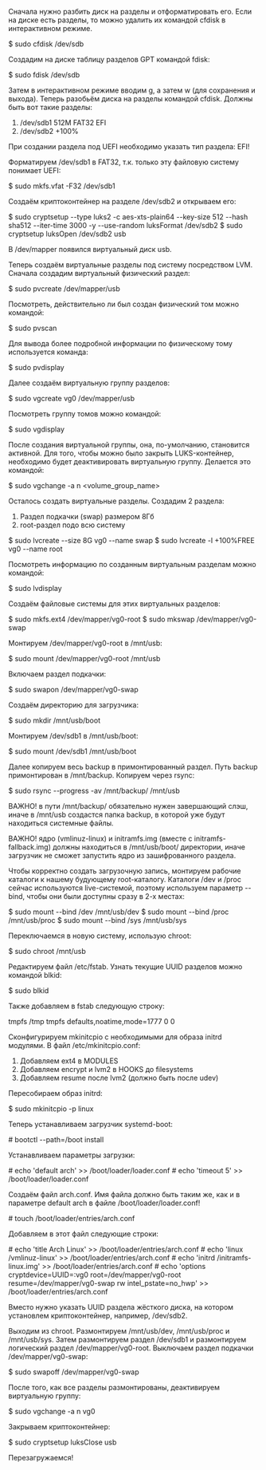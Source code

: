 Сначала нужно разбить диск на разделы и отформатировать его. Если на диске есть разделы, то можно удалить их командой cfdisk в интерактивном режиме.

$ sudo cfdisk /dev/sdb

Создадим на диске таблицу разделов GPT командой fdisk:

$ sudo fdisk /dev/sdb

Затем в интерактивном режиме вводим g, а затем w (для сохранения и выхода). Теперь разобьём диска на разделы командой cfdisk. Должны быть вот такие разделы:

1. /dev/sdb1 512M FAT32 EFI
2. /dev/sdb2 +100%

При создании раздела под UEFI необходимо указать тип раздела: EFI!

Форматируем /dev/sdb1 в FAT32, т.к. только эту файловую систему понимает UEFI:

$ sudo mkfs.vfat -F32 /dev/sdb1

Создаём криптоконтейнер на разделе /dev/sdb2 и открываем его:

$ sudo cryptsetup --type luks2 -c aes-xts-plain64 --key-size 512 --hash sha512 --iter-time 3000 -y --use-random luksFormat /dev/sdb2
$ sudo cryptsetup luksOpen /dev/sdb2 usb

В /dev/mapper появился виртуальный диск usb.

Теперь создаём виртуальные разделы под систему посредством LVM. Сначала создадим виртуальный физический раздел:

$ sudo pvcreate /dev/mapper/usb

Посмотреть, действительно ли был создан физический том можно командой:

$ sudo pvscan

Для вывода более подробной информации по физическому тому используется команда:

$ sudo pvdisplay

Далее создаём виртуальную группу разделов:

$ sudo vgcreate vg0 /dev/mapper/usb

Посмотреть группу томов можно командой:

$ sudo vgdisplay

После создания виртуальной группы, она, по-умолчанию, становится активной. Для того, чтобы можно было закрыть LUKS-контейнер, необходимо будет деактивировать виртуальную группу. Делается это командой:

$ sudo vgchange -a n <volume_group_name>

Осталось создать виртуальные разделы. Создадим 2 раздела:

1. Раздел подкачки (swap) размером 8Гб
2. root-раздел подо всю систему

$ sudo lvcreate --size 8G vg0 --name swap
$ sudo lvcreate -l +100%FREE vg0 --name root

Посмотреть информацию по созданным виртуальным разделам можно командой:

$ sudo lvdisplay

Создаём файловые системы для этих виртуальных разделов:

$ sudo mkfs.ext4 /dev/mapper/vg0-root
$ sudo mkswap /dev/mapper/vg0-swap

Монтируем /dev/mapper/vg0-root в /mnt/usb:

$ sudo mount /dev/mapper/vg0-root /mnt/usb

Включаем раздел подкачки:

$ sudo swapon /dev/mapper/vg0-swap

Создаём директорию для загрузчика:

$ sudo mkdir /mnt/usb/boot

Монтируем /dev/sdb1 в /mnt/usb/boot:

$ sudo mount /dev/sdb1 /mnt/usb/boot

Далее копируем весь backup в примонтированный раздел. Путь backup примонтирован в /mnt/backup. Копируем через rsync:

$ sudo rsync --progress -av /mnt/backup/ /mnt/usb

ВАЖНО! в пути /mnt/backup/ обязательно нужен завершающий слэш, иначе в /mnt/usb создастся папка backup, в которой уже будут находиться системные файлы.

ВАЖНО! ядро (vmlinuz-linux) и initramfs.img (вместе с initramfs-fallback.img) должны находиться в /mnt/usb/boot/ директории, иначе загрузчик не сможет запустить ядро из зашифрованного раздела.

Чтобы корректно создать загрузочную запись, монтируем рабочие каталоги к нашему будующему root-каталогу. Каталоги /dev и /proc сейчас используются live-системой, поэтому используем параметр --bind, чтобы они были доступны сразу в 2-х местах:

$ sudo mount --bind /dev /mnt/usb/dev
$ sudo mount --bind /proc /mnt/usb/proc
$ sudo mount --bind /sys /mnt/usb/sys

Переключаемся в новую систему, использую chroot:

$ sudo chroot /mnt/usb

Редактируем файл /etc/fstab. Узнать текущие UUID разделов можно командой blkid:

$ sudo blkid

Также добавляем в fstab следующую строку:

tmpfs	/tmp	tmpfs	defaults,noatime,mode=1777	0	0

Сконфигурируем mkinitcpio c необходимыми для образа initrd модулями. В файл /etc/mkinitcpio.conf:

1. Добавляем ext4 в MODULES
2. Добавляем encrypt и lvm2 в HOOKS до filesystems
3. Добавляем resume после lvm2 (должно быть после udev)

Пересобираем образ initrd:

$ sudo mkinitcpio -p linux

Теперь устанавливаем загрузчик systemd-boot:

\# bootctl --path=/boot install

Устанавливаем параметры загрузки:

\# echo 'default arch' >> /boot/loader/loader.conf
\# echo 'timeout 5' >> /boot/loader/loader.conf

Создаём файл arch.conf. Имя файла должно быть таким же, как и в параметре default arch в файле /boot/loader/loader.conf!

\# touch /boot/loader/entries/arch.conf

Добавляем в этот файл следующие строки:

\# echo 'title Arch Linux' >> /boot/loader/entries/arch.conf
\# echo 'linux /vmlinuz-linux' >> /boot/loader/entries/arch.conf
\# echo 'initrd /initramfs-linux.img' >> /boot/loader/entries/arch.conf
\# echo 'options cryptdevice=UUID=<UUID>:vg0 root=/dev/mapper/vg0-root resume=/dev/mapper/vg0-swap rw intel_pstate=no_hwp' >> /boot/loader/entries/arch.conf

Вместо <UUID> нужно указать UUID раздела жёсткого диска, на котором установлем криптоконтейнер, например, /dev/sdb2.

Выходим из chroot. Размонтируем /mnt/usb/dev, /mnt/usb/proc и /mnt/usb/sys. Затем размонтируем раздел /dev/sdb1 и размонтируем логический раздел /dev/mapper/vg0-root. Выключаем раздел подкачки /dev/mapper/vg0-swap:

$ sudo swapoff /dev/mapper/vg0-swap

После того, как все разделы размонтированы, деактивируем виртуальную группу:

$ sudo vgchange -a n vg0

Закрываем криптоконтейнер:

$ sudo cryptsetup luksClose usb

Перезагружаемся!
